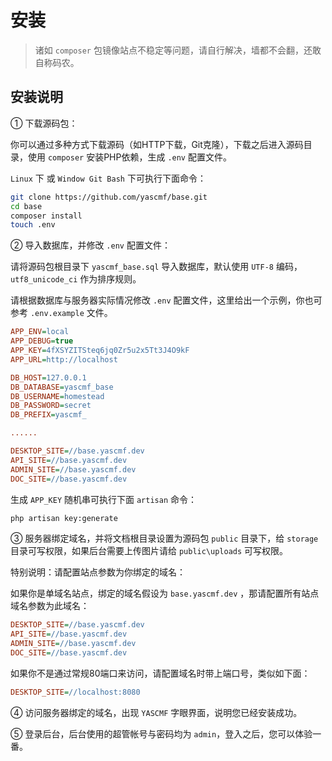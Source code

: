 # 安装

>   诸如 `composer` 包镜像站点不稳定等问题，请自行解决，墙都不会翻，还敢自称码农。


## 安装说明

① 下载源码包：

你可以通过多种方式下载源码（如HTTP下载，Git克隆），下载之后进入源码目录，使用 `composer` 安装PHP依赖，生成 `.env` 配置文件。

`Linux` 下 或 `Window Git Bash` 下可执行下面命令：

```bash
git clone https://github.com/yascmf/base.git
cd base
composer install
touch .env
```

② 导入数据库，并修改 `.env` 配置文件：

请将源码包根目录下 `yascmf_base.sql` 导入数据库，默认使用 `UTF-8` 编码，`utf8_unicode_ci` 作为排序规则。

请根据数据库与服务器实际情况修改 `.env` 配置文件，这里给出一个示例，你也可参考 `.env.example` 文件。

```ini
APP_ENV=local
APP_DEBUG=true
APP_KEY=4fXSYZITSteq6jq0Zr5u2x5Tt3J4O9kF
APP_URL=http://localhost

DB_HOST=127.0.0.1
DB_DATABASE=yascmf_base
DB_USERNAME=homestead
DB_PASSWORD=secret
DB_PREFIX=yascmf_

......

DESKTOP_SITE=//base.yascmf.dev
API_SITE=//base.yascmf.dev
ADMIN_SITE=//base.yascmf.dev
DOC_SITE=//base.yascmf.dev
```

生成 `APP_KEY` 随机串可执行下面 `artisan` 命令：

```bash
php artisan key:generate
```

③ 服务器绑定域名，并将文档根目录设置为源码包 `public` 目录下，给 `storage` 目录可写权限，如果后台需要上传图片请给 `public\uploads` 可写权限。

特别说明：请配置站点参数为你绑定的域名：

如果你是单域名站点，绑定的域名假设为 `base.yascmf.dev` ，那请配置所有站点域名参数为此域名：

```ini
DESKTOP_SITE=//base.yascmf.dev
API_SITE=//base.yascmf.dev
ADMIN_SITE=//base.yascmf.dev
DOC_SITE=//base.yascmf.dev
```

如果你不是通过常规80端口来访问，请配置域名时带上端口号，类似如下面：

```ini
DESKTOP_SITE=//localhost:8080
```

④ 访问服务器绑定的域名，出现 `YASCMF` 字眼界面，说明您已经安装成功。

⑤ 登录后台，后台使用的超管帐号与密码均为 `admin`，登入之后，您可以体验一番。


